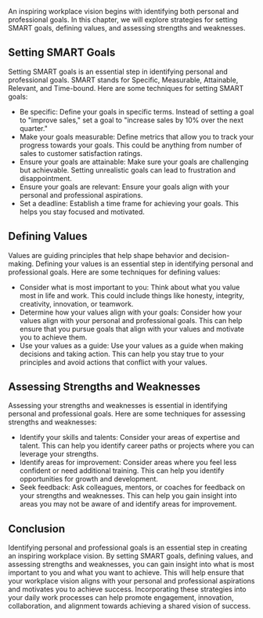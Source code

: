 
An inspiring workplace vision begins with identifying both personal and professional goals. In this chapter, we will explore strategies for setting SMART goals, defining values, and assessing strengths and weaknesses.

Setting SMART Goals
-------------------

Setting SMART goals is an essential step in identifying personal and professional goals. SMART stands for Specific, Measurable, Attainable, Relevant, and Time-bound. Here are some techniques for setting SMART goals:

* Be specific: Define your goals in specific terms. Instead of setting a goal to "improve sales," set a goal to "increase sales by 10% over the next quarter."
* Make your goals measurable: Define metrics that allow you to track your progress towards your goals. This could be anything from number of sales to customer satisfaction ratings.
* Ensure your goals are attainable: Make sure your goals are challenging but achievable. Setting unrealistic goals can lead to frustration and disappointment.
* Ensure your goals are relevant: Ensure your goals align with your personal and professional aspirations.
* Set a deadline: Establish a time frame for achieving your goals. This helps you stay focused and motivated.

Defining Values
---------------

Values are guiding principles that help shape behavior and decision-making. Defining your values is an essential step in identifying personal and professional goals. Here are some techniques for defining values:

* Consider what is most important to you: Think about what you value most in life and work. This could include things like honesty, integrity, creativity, innovation, or teamwork.
* Determine how your values align with your goals: Consider how your values align with your personal and professional goals. This can help ensure that you pursue goals that align with your values and motivate you to achieve them.
* Use your values as a guide: Use your values as a guide when making decisions and taking action. This can help you stay true to your principles and avoid actions that conflict with your values.

Assessing Strengths and Weaknesses
----------------------------------

Assessing your strengths and weaknesses is essential in identifying personal and professional goals. Here are some techniques for assessing strengths and weaknesses:

* Identify your skills and talents: Consider your areas of expertise and talent. This can help you identify career paths or projects where you can leverage your strengths.
* Identify areas for improvement: Consider areas where you feel less confident or need additional training. This can help you identify opportunities for growth and development.
* Seek feedback: Ask colleagues, mentors, or coaches for feedback on your strengths and weaknesses. This can help you gain insight into areas you may not be aware of and identify areas for improvement.

Conclusion
----------

Identifying personal and professional goals is an essential step in creating an inspiring workplace vision. By setting SMART goals, defining values, and assessing strengths and weaknesses, you can gain insight into what is most important to you and what you want to achieve. This will help ensure that your workplace vision aligns with your personal and professional aspirations and motivates you to achieve success. Incorporating these strategies into your daily work processes can help promote engagement, innovation, collaboration, and alignment towards achieving a shared vision of success.
